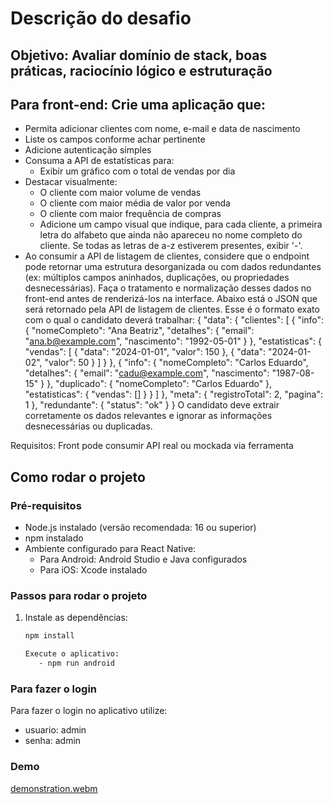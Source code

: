 # Descrição do desafio

## Objetivo: Avaliar domínio de stack, boas práticas, raciocínio lógico e estruturação

## Para front-end: Crie uma aplicação que:
- Permita adicionar clientes com nome, e-mail e data de nascimento
- Liste os campos conforme achar pertinente
- Adicione autenticação simples
- Consuma a API de estatísticas para:
   - Exibir um gráfico com o total de vendas por dia
- Destacar visualmente:
   - O cliente com maior volume de vendas
   - O cliente com maior média de valor por venda
   - O cliente com maior frequência de compras
   - Adicione um campo visual que indique, para cada cliente, a primeira letra do alfabeto que ainda não apareceu no nome completo do cliente. Se todas as letras de a-z estiverem presentes, exibir '-'.
- Ao consumir a API de listagem de clientes, considere que o endpoint pode retornar uma estrutura desorganizada ou com dados redundantes (ex: múltiplos campos aninhados, duplicações, ou propriedades desnecessárias). Faça o tratamento e normalização desses dados no front-end antes de renderizá-los na interface. Abaixo está o JSON que será retornado pela API de listagem de clientes. Esse é o formato exato com o qual o candidato deverá trabalhar:
{
"data": {
"clientes": [
{
"info": {
"nomeCompleto": "Ana Beatriz",
"detalhes": {
"email": "ana.b@example.com",
"nascimento": "1992-05-01"
}
},
"estatisticas": {
"vendas": [
{ "data": "2024-01-01", "valor": 150 },
{ "data": "2024-01-02", "valor": 50 }
]
}
},
{
"info": {
"nomeCompleto": "Carlos Eduardo",
"detalhes": {
"email": "cadu@example.com",
"nascimento": "1987-08-15"
}
},
"duplicado": {
"nomeCompleto": "Carlos Eduardo"
},
"estatisticas": {
"vendas": []
}
}
]
},
"meta": {
"registroTotal": 2,
"pagina": 1
},
"redundante": {
"status": "ok"
}
}
O candidato deve extrair corretamente os dados relevantes e ignorar as informações desnecessárias ou duplicadas.

Requisitos:
Front pode consumir API real ou mockada via ferramenta


## Como rodar o projeto

### Pré-requisitos
- Node.js instalado (versão recomendada: 16 ou superior)
- npm instalado
- Ambiente configurado para React Native:
  - Para Android: Android Studio e Java configurados
  - Para iOS: Xcode instalado

### Passos para rodar o projeto

1. Instale as dependências:
   ```sh
   npm install

   Execute o aplicativo:
      - npm run android


### Para fazer o login

Para fazer o login no aplicativo utilize:
   - usuario: admin
   - senha: admin

### Demo

[demonstration.webm](https://github.com/user-attachments/assets/9fc9cef8-e7f6-4e8d-9c85-4caef5a48764)
